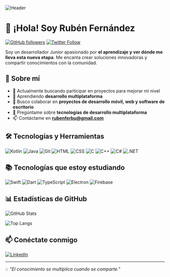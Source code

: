 ![Header]([https://media.licdn.com/dms/image/v2/D4D16AQF07hgB9-bH7A/profile-displaybackgroundimage-shrink_350_1400/profile-displaybackgroundimage-shrink_350_1400/0/1721199300699?e=1745452800&v=beta&t=MAfIGJt5OKho9q_q4o_XCYioth3U1kWG-23gYKWhGXY](https://media.licdn.com/dms/image/v2/D4D16AQF07hgB9-bH7A/profile-displaybackgroundimage-shrink_350_1400/profile-displaybackgroundimage-shrink_350_1400/0/1721199300699?e=1753315200&v=beta&t=aexDaTh1mVXWo12XhK9sLzW_H9OtdF9mKt2rEowsgsc))

# 👋 ¡Hola! Soy Rubén Fernández 

[![GitHub followers](https://img.shields.io/github/followers/rubenferbu?style=social)](https://github.com/rubenferbu)
[![Twitter Follow](https://img.shields.io/twitter/follow/BuzonRuben?style=social)]([https://twitter.com/tuusuario](https://x.com/BuzonRuben))

Soy un desarrollador Junior apasionado por **el aprendizaje y ver dónde me lleva esta nueva etapa**. Me encanta crear soluciones innovadoras y compartir conocimientos con la comunidad.

## 🚀 Sobre mí

- 🔭 Actualmente buscando participar en proyectos para mejorar mi nivel
- 🌱 Aprendiendo **desarrollo multiplataforma**
- 👯 Busco colaborar en **proyectos de desarrollo móvil, web y software de escritorio**
- 💬 Pregúntame sobre **tecnologías de desarrollo multiplataforma**
- 📫 Contáctame en **rubenferbu@gmail.com**

## 🛠️ Tecnologías y Herramientas

![Kotlin](https://img.shields.io/badge/-Kotlin-0095D5?logo=kotlin&logoColor=white&style=flat-square)
![Java](https://img.shields.io/badge/-Java-007396?logo=java&logoColor=white&style=flat-square)
![Git](https://img.shields.io/badge/-Git-F05032?logo=git&logoColor=white&style=flat-square)
![HTML](https://img.shields.io/badge/-HTML5-E34F26?logo=html5&logoColor=white&style=flat-square)
![CSS](https://img.shields.io/badge/-CSS3-1572B6?logo=css3&logoColor=white&style=flat-square)
![C](https://img.shields.io/badge/-C-A8B9CC?logo=c&logoColor=black&style=flat-square)
![C++](https://img.shields.io/badge/-C++-00599C?logo=c%2B%2B&logoColor=white&style=flat-square)
![C#](https://img.shields.io/badge/-C%23-239120?logo=c-sharp&logoColor=white&style=flat-square)
![.NET](https://img.shields.io/badge/-.NET-512BD4?logo=dotnet&logoColor=white&style=flat-square)

## 📚 Tecnologías que estoy estudiando

![Swift](https://img.shields.io/badge/-Swift-FA7343?logo=swift&logoColor=white&style=flat-square)
![Dart](https://img.shields.io/badge/-Dart-0175C2?logo=dart&logoColor=white&style=flat-square)
![TypeScript](https://img.shields.io/badge/-TypeScript-3178C6?logo=typescript&logoColor=white&style=flat-square)
![Electron](https://img.shields.io/badge/-Electron-47848F?logo=electron&logoColor=white&style=flat-square)
![Firebase](https://img.shields.io/badge/-Firebase-FFCA28?logo=firebase&logoColor=black&style=flat-square)

## 📊 Estadísticas de GitHub

![GitHub Stats](https://github-readme-stats.vercel.app/api?username=rubenferbu&show_icons=true&theme=radical)

![Top Langs](https://github-readme-stats.vercel.app/api/top-langs/?username=rubenferbu&layout=compact&theme=radical)

## 📫 Conéctate conmigo

[![LinkedIn](https://img.shields.io/badge/-LinkedIn-0077B5?logo=linkedin&logoColor=white&style=flat-square)](https://www.linkedin.com/in/rubénfernándezbuzón)

---
💡 *"El conocimiento se multiplica cuando se comparte."*

<!--
**rubenferbu/rubenferbu** is a ✨ _special_ ✨ repository because its `README.md` (this file) appears on your GitHub profile.

Here are some ideas to get you started:

- 🔭 I’m currently working on ...
- 🌱 I’m currently learning ...
- 👯 I’m looking to collaborate on ...
- 🤔 I’m looking for help with ...
- 💬 Ask me about ...
- 📫 How to reach me: ...
- 😄 Pronouns: ...
- ⚡ Fun fact: ...
-->
